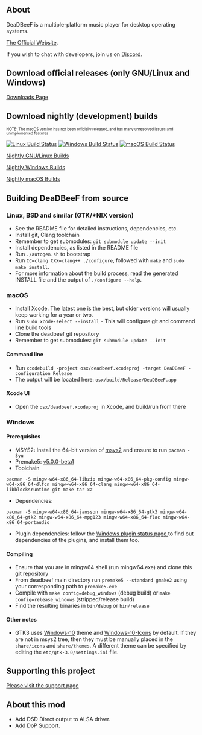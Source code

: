 ## About

DeaDBeeF is a multiple-platform music player for desktop operating systems.

[The Official Website](http://deadbeef.sf.net).

If you wish to chat with developers, join us on [Discord](https://discord.gg/GTVvgSqZrr).

## Download official releases (only GNU/Linux and Windows)

[Downloads Page](https://deadbeef.sourceforge.io/download.html)

## Download nightly (development) builds

<sub><sup>NOTE: The macOS version has not been officially released, and has many unresolved issues and unimplemented features</sup></sub>

[![Linux Build Status](https://github.com/DeaDBeeF-Player/deadbeef/workflows/Build%20for%20Linux/badge.svg)](https://github.com/DeaDBeeF-Player/deadbeef/actions/workflows/linuxbuild.yml)
[![Windows Build Status](https://github.com/DeaDBeeF-Player/deadbeef/workflows/Build%20for%20Windows/badge.svg)](https://github.com/DeaDBeeF-Player/deadbeef/actions/workflows/windowsbuild.yml)
[![macOS Build Status](https://github.com/DeaDBeeF-Player/deadbeef/workflows/Build%20for%20macOS/badge.svg)](https://github.com/DeaDBeeF-Player/deadbeef/actions/workflows/macbuild.yml)

[Nightly GNU/Linux Builds](https://sourceforge.net/projects/deadbeef/files/travis/linux/master/)

[Nightly Windows Builds](https://sourceforge.net/projects/deadbeef/files/travis/windows/master/)

[Nightly macOS Builds](https://sourceforge.net/projects/deadbeef/files/travis/macOS/master/)


## Building DeaDBeeF from source

### Linux, BSD and similar (GTK/*NIX version)

* See the README file for detailed instructions, dependencies, etc.
* Install git, Clang toolchain
* Remember to get submodules: `git submodule update --init`
* Install dependencies, as listed in the README file
* Run `./autogen.sh` to bootstrap
* Run `CC=clang CXX=clang++ ./configure`, followed with `make` and `sudo make install`.
* For more information about the build process, read the generated INSTALL file and the output of `./configure --help`.

### macOS

* Install Xcode. The latest one is the best, but older versions will usually keep working for a year or two.
* Run `sudo xcode-select --install` - This will configure git and command line build tools
* Clone the deadbeef git repository
* Remember to get submodules: ```git submodule update --init```

#### Command line

* Run ```xcodebuild -project osx/deadbeef.xcodeproj -target DeaDBeeF -configuration Release```
* The output will be located here: ```osx/build/Release/DeaDBeeF.app```

#### Xcode UI

* Open the `osx/deadbeef.xcodeproj` in Xcode, and build/run from there

### Windows

#### Prerequisites

* MSYS2: Install the 64-bit version of [msys2](https://www.msys2.org/) and ensure to run `pacman -Syu`
* Premake5: [v5.0.0-beta1](https://premake.github.io/download)
* Toolchain
```
pacman -S mingw-w64-x86_64-libzip mingw-w64-x86_64-pkg-config mingw-w64-x86_64-dlfcn mingw-w64-x86_64-clang mingw-w64-x86_64-libblocksruntime git make tar xz
```
* Dependencies:
```
pacman -S mingw-w64-x86_64-jansson mingw-w64-x86_64-gtk3 mingw-w64-x86_64-gtk2 mingw-w64-x86_64-mpg123 mingw-w64-x86_64-flac mingw-w64-x86_64-portaudio
```
* Plugin dependencies: follow the [Windows plugin status page ](https://github.com/DeaDBeeF-Player/deadbeef/wiki/Windows-plugin-status) to find out dependencies of the plugins, and install them too.

#### Compiling

* Ensure that you are in mingw64 shell (run mingw64.exe) and clone this git
  repository
* From deadbeef main directory run `premake5 --standard gmake2` using your corresponding path to `premake5.exe`
* Compile with `make config=debug_windows` (debug build) or `make config=release_windows` (stripped/release build)
* Find the resulting binaries in `bin/debug` or `bin/release`

#### Other notes

* GTK3 uses [Windows-10](https://github.com/B00merang-Project/Windows-10) theme and [Windows-10-Icons](https://github.com/B00merang-Artwork/Windows-10) by default. If they are not in msys2 tree, then they must be manually placed in the `share/icons` and `share/themes`. A different theme can be specified by editing the `etc/gtk-3.0/settings.ini` file.

## Supporting this project

[Please visit the support page](http://deadbeef.sourceforge.net/support.html)

## About this mod
* Add DSD Direct output to ALSA driver.
* Add DoP Support.
